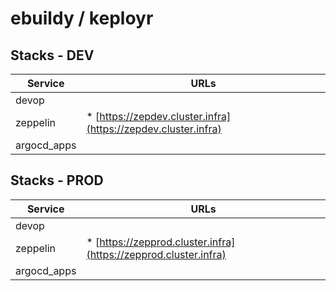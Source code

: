 # ebuildy / keployr

## Stacks - DEV


| Service | URLs |
| ------- | ---- |
| devop |  |
| zeppelin | * [https://zepdev.cluster.infra](https://zepdev.cluster.infra) |
| argocd_apps |  |

## Stacks - PROD


| Service | URLs |
| ------- | ---- |
| devop |  |
| zeppelin | * [https://zepprod.cluster.infra](https://zepprod.cluster.infra) |
| argocd_apps |  |

